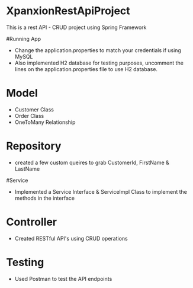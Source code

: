 # XpanxionRestApiProject
This is a rest API - CRUD project using Spring Framework

#Running App
- Change the application.properties to match your credentials if using MySQL
- Also implemented H2 database for testing purposes, uncomment the lines on the application.properties file to use H2 database. 

# Model
- Customer Class
- Order Class 
- OneToMany Relationship

# Repository
- created a few custom queires to grab CustomerId, FirstName & LastName

#Service
- Implemented a Service Interface & ServiceImpl Class to implement the methods in the interface

# Controller
- Created RESTful API's using CRUD operations

# Testing
- Used Postman to test the API endpoints
